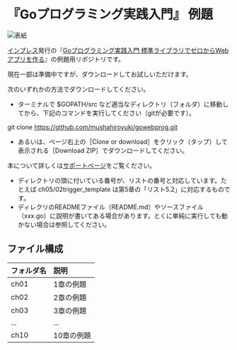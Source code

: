 # 『Goプログラミング実践入門』 例題

![表紙](http://www.marlin-arms.com/jpn/arts/books-small/goweb.png)

[インプレス](http://book.impress.co.jp/booklist/)発行の『[Goプログラミング実践入門 標準ライブラリでゼロからWebアプリを作る](http://www.marlin-arms.com/support/goweb/)』の例題用リポジトリです。

現在一部は準備中ですが、ダウンロードしてお試しいただけます。

次のいずれかの方法でダウンロードしてください。

* ターミナルで $GOPATH/src</tt> など適当なディレクトリ（フォルダ）に移動してから、下記のコマンドを実行してください（gitが必要です）。

 git clone https://github.com/mushahiroyuki/gowebprog.git

* あるいは、ページ右上の［Clone or download］をクリック（タップ）して表示される［Download ZIP］でダウンロードしてください。


本について詳しくは[サポートページ](http://www.marlin-arms.com/support/goweb/)をご覧ください。

* ディレクトリの頭に付いている番号が、リストの番号と対応しています。たとえば ch05/02trigger_template は第5章の「リスト5.2」に対応するものです。
* ディレクリのREADMEファイル（README.md）やソースファイル（xxx.go）に説明が書いてある場合があります。とくに単純に実行しても動かない場合は参照してください。

## ファイル構成

|フォルダ名  |説明         |
|:--        |:--         |
|ch01       |1章の例題    |
|ch02       |2章の例題    |
|ch03       |3章の例題    |
|...        |...         |
|ch10       |10章の例題   |

